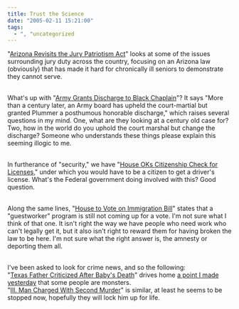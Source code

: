 ```yaml
---
title: Trust the Science
date: "2005-02-11 15:21:00"
tags:
  - ", "uncategorized
---
```

"<a href="http://news.findlaw.com/ap_stories/other/1110/2-11-2005/20050211020002_3.html">Arizona
Revisits the Jury Patriotism Act</a>" looks at some of the issues
surrounding jury duty across the country, focusing on an Arizona
law (obviously) that has made it hard for chronically ill seniors
to demonstrate they cannot serve.<br  /><br  />

What's up with "<a href="http://news.findlaw.com/ap_stories/a/w/1152/2-10-2005/20050210021502_15.html">Army
Grants Discharge to Black Chaplain</a>"?  It says "More than a
century later, an Army board has upheld the court-martial but
granted Plummer a posthumous honorable discharge," which raises
several questions in my mind.  One, what are they looking at a
century old case for?  Two, how in the world do you uphold the
court marshal but change the discharge?  Someone who understands
these things please explain this seeming illogic to me.<br  /><br  />

In furtherance of "security," we have "<a href="http://news.findlaw.com/ap_stories/a/w/1153/2-10-2005/20050210121505_14.html">House
OKs Citizenship Check for Licenses</a>," under which you would
have to be a citizen to get a driver's license.  What's the Federal
government doing involved with this?  Good question.<br  /><br  />

Along the same lines, "<a href="http://news.findlaw.com/ap_stories/a/w/1153/2-10-2005/20050210010009_4.html">House
to Vote on Immigration Bill</a>" states that a "guestworker"
program is still not coming up for a vote.  I'm not sure what I
think of that one.  It isn't right the way we have people who need
work who can't legally get it, but it also isn't right to reward
them for having broken the law to be here.  I'm not sure what the
right answer is, the amnesty or deporting them all.<br  /><br  />

I've been asked to look for
crime news, and so the following:<br  /> "<a href="http://news.findlaw.com/ap_stories/other/1110/2-11-2005/20050211043015_07.html">Texas
Father Criticized After Baby's Death</a>" drives home <a href="http://www.schierer.org/~luke/log/view.php?date=20050210-1655">a
point I made yesterday</a> that some people are monsters.<br  /> "<a href="http://news.findlaw.com/ap_stories/other/1110/2-11-2005/20050211043015_04.html">Ill.
Man Charged With Second Murder</a>" is similar, at least he seems
to be stopped now, hopefully they will lock him up for life.

